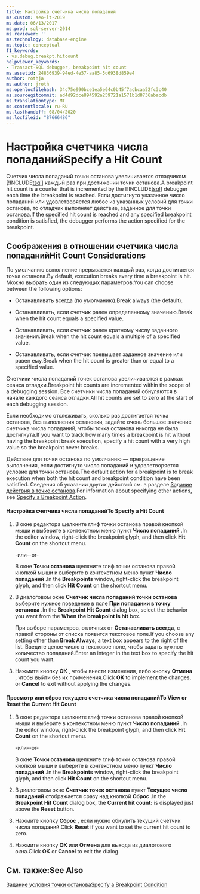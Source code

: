 ```yaml
---
title: Настройка счетчика числа попаданий
ms.custom: seo-lt-2019
ms.date: 06/13/2017
ms.prod: sql-server-2014
ms.reviewer: ''
ms.technology: database-engine
ms.topic: conceptual
f1_keywords:
- vs.debug.breakpt.hitcount
helpviewer_keywords:
- Transact-SQL debugger, breakpoint hit count
ms.assetid: 24836939-94ed-4e57-aa85-5d6938d859e4
author: rothja
ms.author: jroth
ms.openlocfilehash: 34c75e990bce1ea5e64c0b45f7acbcaa52fc3c40
ms.sourcegitcommit: ad4d92dce894592a259721a1571b1d8736abacdb
ms.translationtype: MT
ms.contentlocale: ru-RU
ms.lasthandoff: 08/04/2020
ms.locfileid: "87666486"
---
```

# <a name="specify-a-hit-count"></a><span data-ttu-id="a4ef9-102">Настройка счетчика числа попаданий</span><span class="sxs-lookup"><span data-stu-id="a4ef9-102">Specify a Hit Count</span></span>
  <span data-ttu-id="a4ef9-103">Счетчик числа попаданий точки останова увеличивается отладчиком [!INCLUDE[tsql](../../includes/tsql-md.md)] каждый раз при достижении точки останова.</span><span class="sxs-lookup"><span data-stu-id="a4ef9-103">A breakpoint hit count is a counter that is incremented by the [!INCLUDE[tsql](../../includes/tsql-md.md)] debugger each time the breakpoint is reached.</span></span> <span data-ttu-id="a4ef9-104">Если достигнуто указанное число попаданий или удовлетворяется любое из указанных условий для точки останова, то отладчик выполняет действие, заданное для точки останова.</span><span class="sxs-lookup"><span data-stu-id="a4ef9-104">If the specified hit count is reached and any specified breakpoint condition is satisfied, the debugger performs the action specified for the breakpoint.</span></span>  
  
## <a name="hit-count-considerations"></a><span data-ttu-id="a4ef9-105">Соображения в отношении счетчика числа попаданий</span><span class="sxs-lookup"><span data-stu-id="a4ef9-105">Hit Count Considerations</span></span>  
 <span data-ttu-id="a4ef9-106">По умолчанию выполнение прерывается каждый раз, когда достигается точка останова.</span><span class="sxs-lookup"><span data-stu-id="a4ef9-106">By default, execution breaks every time a breakpoint is hit.</span></span> <span data-ttu-id="a4ef9-107">Можно выбрать один из следующих параметров:</span><span class="sxs-lookup"><span data-stu-id="a4ef9-107">You can choose between the following options:</span></span>  
  
-   <span data-ttu-id="a4ef9-108">Останавливать всегда (по умолчанию).</span><span class="sxs-lookup"><span data-stu-id="a4ef9-108">Break always (the default).</span></span>  
  
-   <span data-ttu-id="a4ef9-109">Останавливать, если счетчик равен определенному значению.</span><span class="sxs-lookup"><span data-stu-id="a4ef9-109">Break when the hit count equals a specified value.</span></span>  
  
-   <span data-ttu-id="a4ef9-110">Останавливать, если счетчик равен кратному числу заданного значения.</span><span class="sxs-lookup"><span data-stu-id="a4ef9-110">Break when the hit count equals a multiple of a specified value.</span></span>  
  
-   <span data-ttu-id="a4ef9-111">Останавливать, если счетчик превышает заданное значение или равен ему.</span><span class="sxs-lookup"><span data-stu-id="a4ef9-111">Break when the hit count is greater than or equal to a specified value.</span></span>  
  
 <span data-ttu-id="a4ef9-112">Счетчики числа попаданий точек останова увеличиваются в рамках сеанса отладки.</span><span class="sxs-lookup"><span data-stu-id="a4ef9-112">Breakpoint hit counts are incremented within the scope of a debugging session.</span></span> <span data-ttu-id="a4ef9-113">Все счетчики числа попаданий обнуляются в начале каждого сеанса отладки.</span><span class="sxs-lookup"><span data-stu-id="a4ef9-113">All hit counts are set to zero at the start of each debugging session.</span></span>  
  
 <span data-ttu-id="a4ef9-114">Если необходимо отслеживать, сколько раз достигается точка останова, без выполнения остановки, задайте очень большое значение счетчика числа попаданий, чтобы точка останова никогда не была достигнута.</span><span class="sxs-lookup"><span data-stu-id="a4ef9-114">If you want to track how many times a breakpoint is hit without having the breakpoint break execution, specify a hit count with a very high value so the breakpoint never breaks.</span></span>  
  
 <span data-ttu-id="a4ef9-115">Действие для точки останова по умолчанию — прекращение выполнения, если достигнуто число попаданий и удовлетворяется условие для точки останова.</span><span class="sxs-lookup"><span data-stu-id="a4ef9-115">The default action for a breakpoint is to break execution when both the hit count and breakpoint condition have been satisfied.</span></span> <span data-ttu-id="a4ef9-116">Сведения об указании других действий см. в разделе [Задание действия в точке останова](specify-a-breakpoint-action.md).</span><span class="sxs-lookup"><span data-stu-id="a4ef9-116">For information about specifying other actions, see [Specify a Breakpoint Action](specify-a-breakpoint-action.md).</span></span>  
  
#### <a name="to-specify-a-hit-count"></a><span data-ttu-id="a4ef9-117">Настройка счетчика числа попаданий</span><span class="sxs-lookup"><span data-stu-id="a4ef9-117">To Specify a Hit Count</span></span>  
  
1.  <span data-ttu-id="a4ef9-118">В окне редактора щелкните глиф точки останова правой кнопкой мыши и выберите в контекстном меню пункт **Число попаданий** .</span><span class="sxs-lookup"><span data-stu-id="a4ef9-118">In the editor window, right-click the breakpoint glyph, and then click **Hit Count** on the shortcut menu.</span></span>  
  
     <span data-ttu-id="a4ef9-119">-или-</span><span class="sxs-lookup"><span data-stu-id="a4ef9-119">-or-</span></span>  
  
     <span data-ttu-id="a4ef9-120">В окне **Точки останова** щелкните глиф точки останова правой кнопкой мыши и выберите в контекстном меню пункт **Число попаданий** .</span><span class="sxs-lookup"><span data-stu-id="a4ef9-120">In the **Breakpoints** window, right-click the breakpoint glyph, and then click **Hit Count** on the shortcut menu.</span></span>  
  
2.  <span data-ttu-id="a4ef9-121">В диалоговом окне **Счетчик числа попаданий точки останова** выберите нужное поведение в поле **При попадании в точку останова** .</span><span class="sxs-lookup"><span data-stu-id="a4ef9-121">In the **Breakpoint Hit Count** dialog box, select the behavior you want from the **When the breakpoint is hit** box.</span></span>  
  
     <span data-ttu-id="a4ef9-122">При выборе параметров, отличных от **Останавливать всегда**, с правой стороны от списка появится текстовое поле.</span><span class="sxs-lookup"><span data-stu-id="a4ef9-122">If you choose any setting other than **Break Always**, a text box appears to the right of the list.</span></span> <span data-ttu-id="a4ef9-123">Введите целое число в текстовое поле, чтобы задать нужное количество попаданий.</span><span class="sxs-lookup"><span data-stu-id="a4ef9-123">Enter an integer in the text box to specify the hit count you want.</span></span>  
  
3.  <span data-ttu-id="a4ef9-124">Нажмите кнопку **ОК** , чтобы внести изменения, либо кнопку **Отмена** , чтобы выйти без их применения.</span><span class="sxs-lookup"><span data-stu-id="a4ef9-124">Click **OK** to implement the changes, or **Cancel** to exit without applying the changes.</span></span>  
  
#### <a name="to-view-or-reset-the-current-hit-count"></a><span data-ttu-id="a4ef9-125">Просмотр или сброс текущего счетчика числа попаданий</span><span class="sxs-lookup"><span data-stu-id="a4ef9-125">To View or Reset the Current Hit Count</span></span>  
  
1.  <span data-ttu-id="a4ef9-126">В окне редактора щелкните глиф точки останова правой кнопкой мыши и выберите в контекстном меню пункт **Число попаданий** .</span><span class="sxs-lookup"><span data-stu-id="a4ef9-126">In the editor window, right-click the breakpoint glyph, and then click **Hit Count** on the shortcut menu.</span></span>  
  
     <span data-ttu-id="a4ef9-127">-или-</span><span class="sxs-lookup"><span data-stu-id="a4ef9-127">-or-</span></span>  
  
     <span data-ttu-id="a4ef9-128">В окне **Точки останова** щелкните глиф точки останова правой кнопкой мыши и выберите в контекстном меню пункт **Число попаданий** .</span><span class="sxs-lookup"><span data-stu-id="a4ef9-128">In the **Breakpoints** window, right-click the breakpoint glyph, and then click **Hit Count** on the shortcut menu.</span></span>  
  
2.  <span data-ttu-id="a4ef9-129">В диалоговом окне **Счетчик точек останова** пункт **Текущее число попаданий** отображается сразу над кнопкой **Сброс** .</span><span class="sxs-lookup"><span data-stu-id="a4ef9-129">In the **Breakpoint Hit Count** dialog box, the **Current hit count:** is displayed just above the **Reset** button.</span></span>  
  
3.  <span data-ttu-id="a4ef9-130">Нажмите кнопку **Сброс** , если нужно обнулить текущий счетчик числа попаданий.</span><span class="sxs-lookup"><span data-stu-id="a4ef9-130">Click **Reset** if you want to set the current hit count to zero.</span></span>  
  
4.  <span data-ttu-id="a4ef9-131">Нажмите кнопку **ОК** или **Отмена** для выхода из диалогового окна.</span><span class="sxs-lookup"><span data-stu-id="a4ef9-131">Click **OK** or **Cancel** to exit the dialog.</span></span>  
  
## <a name="see-also"></a><span data-ttu-id="a4ef9-132">См. также:</span><span class="sxs-lookup"><span data-stu-id="a4ef9-132">See Also</span></span>  
 [<span data-ttu-id="a4ef9-133">Задание условия точки останова</span><span class="sxs-lookup"><span data-stu-id="a4ef9-133">Specify a Breakpoint Condition</span></span>](specify-a-breakpoint-condition.md)  
  
  
